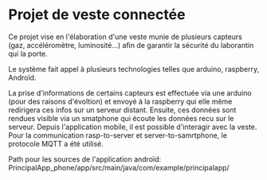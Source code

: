 # Projet de veste connectée

Ce projet vise en l'élaboration d'une veste munie de plusieurs capteurs (gaz, accéléromètre, luminosité...)
afin de garantir la sécurité du laborantin qui la porte.

Le système fait appel à plusieurs technologies telles que arduino, raspberry, Androïd. 


La prise d'informations de certains capteurs est effectuée via une arduino (pour des raisons d'évoltion) 
et envoyé à la raspberry qui elle même redirigera ces infos sur un serveur distant. 
Ensuite, ces données sont rendues visible via un smatphone qui écoute les données recu sur le serveur. 
Depuis l'application mobile, il est possible d'interagir avec la veste.  Pour la communication rasp-to-server 
et server-to-samrtphone, le protocole MQTT a été utilisé.




Path pour les sources de l'application androïd: PrincipalApp_phone/app/src/main/java/com/example/principalapp/

